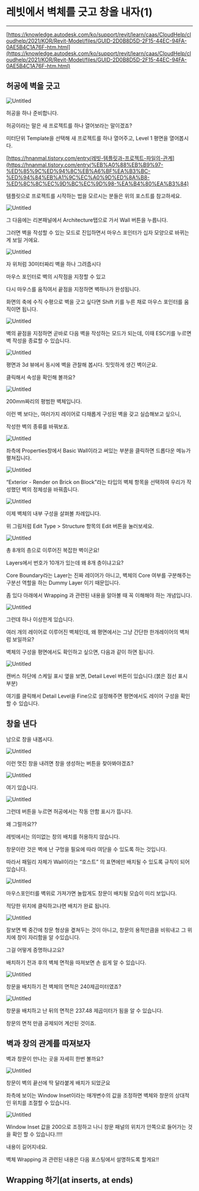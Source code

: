 # 레빗에서 벽체를 긋고 창을 내자(1)

---

[https://knowledge.autodesk.com/ko/support/revit/learn/caas/CloudHelp/cloudhelp/2021/KOR/Revit-Model/files/GUID-2D0B8D5D-2F15-44EC-94FA-0AE5B4C1A76F-htm.html](https://knowledge.autodesk.com/ko/support/revit/learn/caas/CloudHelp/cloudhelp/2021/KOR/Revit-Model/files/GUID-2D0B8D5D-2F15-44EC-94FA-0AE5B4C1A76F-htm.html)

## 허공에 벽을 긋고

![Untitled](%E1%84%85%E1%85%A6%E1%84%87%E1%85%B5%E1%86%BA%E1%84%8B%E1%85%A6%E1%84%89%E1%85%A5%20%20ff439/Untitled.png)

허공을 하나 준비합니다.

허공이라는 말은 새 프로젝트를 하나 열어보라는 말이겠죠?

미터단위 Template을 선택해 새 프로젝트를 하나 열어주고, Level 1 평면을 열어봅시다.

[https://hnanmal.tistory.com/entry/레빗-템플릿과-프로젝트-파일의-관계](https://hnanmal.tistory.com/entry/%EB%A0%88%EB%B9%97-%ED%85%9C%ED%94%8C%EB%A6%BF%EA%B3%BC-%ED%94%84%EB%A1%9C%EC%A0%9D%ED%8A%B8-%ED%8C%8C%EC%9D%BC%EC%9D%98-%EA%B4%80%EA%B3%84)

템플릿으로 프로젝트를 시작하는 법을 모르시는 분들은 위의 포스트를 참고하세요.

![Untitled](%E1%84%85%E1%85%A6%E1%84%87%E1%85%B5%E1%86%BA%E1%84%8B%E1%85%A6%E1%84%89%E1%85%A5%20%20ff439/Untitled%201.png)

그 다음에는 리본패널에서 Architecture탭으로 가서 Wall 버튼을 누릅니다.

그러면 벽을 작성할 수 있는 모드로 진입하면서 마우스 포인터가 십자 모양으로 바뀌는 게 보일 거에요.

![Untitled](%E1%84%85%E1%85%A6%E1%84%87%E1%85%B5%E1%86%BA%E1%84%8B%E1%85%A6%E1%84%89%E1%85%A5%20%20ff439/Untitled%202.png)

자 위처럼 30미터짜리 벽을 하나 그려줍시다

마우스 포인터로 벽의 시작점을 지정할 수 있고

다시 마우스를 움직여서 끝점을 지정하면 벽하나가 완성됩니다.

화면의 축에 수직 수평으로 벽을 긋고 싶다면 Shift 키를 누른 채로 마우스 포인터를 움직이면 됩니다.

![Untitled](%E1%84%85%E1%85%A6%E1%84%87%E1%85%B5%E1%86%BA%E1%84%8B%E1%85%A6%E1%84%89%E1%85%A5%20%20ff439/Untitled%203.png)

벽의 끝점을 지정하면 곧바로 다음 벽을 작성하는 모드가 되는데, 이때 ESC키를 누르면 벽 작성을 종료할 수 있습니다.

![Untitled](%E1%84%85%E1%85%A6%E1%84%87%E1%85%B5%E1%86%BA%E1%84%8B%E1%85%A6%E1%84%89%E1%85%A5%20%20ff439/Untitled%204.png)

평면과 3d 뷰에서 동시에 벽을 관찰해 봅시다. 밋밋하게 생긴 벽이군요.

클릭해서 속성을 확인해 볼까요?

![Untitled](%E1%84%85%E1%85%A6%E1%84%87%E1%85%B5%E1%86%BA%E1%84%8B%E1%85%A6%E1%84%89%E1%85%A5%20%20ff439/Untitled%205.png)

200mm짜리의 평범한 벽체입니다.

이런 벽 보다는, 여러가지 레이어로 다채롭게 구성된 벽을 갖고 실습해보고 싶으니,

작성한 벽의 종류를 바꿔보죠.

![Untitled](%E1%84%85%E1%85%A6%E1%84%87%E1%85%B5%E1%86%BA%E1%84%8B%E1%85%A6%E1%84%89%E1%85%A5%20%20ff439/Untitled%206.png)

좌측에 Properties창에서 Basic Wall이라고 써있는 부분을 클릭하면 드롭다운 메뉴가 펼쳐집니다. 

![Untitled](%E1%84%85%E1%85%A6%E1%84%87%E1%85%B5%E1%86%BA%E1%84%8B%E1%85%A6%E1%84%89%E1%85%A5%20%20ff439/Untitled%207.png)

“Exterior - Render on Brick on Block”라는 타입의 벽체 항목을 선택하여 우리가 작성했던 벽의 정체성을 바꿔줍니다.

![Untitled](%E1%84%85%E1%85%A6%E1%84%87%E1%85%B5%E1%86%BA%E1%84%8B%E1%85%A6%E1%84%89%E1%85%A5%20%20ff439/Untitled%208.png)

이제 벽체의 내부 구성을 살펴볼 차례입니다.

위 그림처럼 Edit Type > Structure 항목의 Edit 버튼을 눌러보세요.

![Untitled](%E1%84%85%E1%85%A6%E1%84%87%E1%85%B5%E1%86%BA%E1%84%8B%E1%85%A6%E1%84%89%E1%85%A5%20%20ff439/Untitled%209.png)

총 8개의 층으로 이루어진 복잡한 벽이군요!

Layers에서 번호가 10개가 있는데 왜 8개 층이냐고요?

Core Boundary라는 Layer는 진짜 레이어가 아니고, 벽체의 Core 여부를 구분해주는 구분선 역할을 하는 Dummy Layer 이기 때문입니다.

좀 있다 아래에서 Wrapping 과 관련된 내용을 알아볼 때 꼭 이해해야 하는 개념입니다.

![Untitled](%E1%84%85%E1%85%A6%E1%84%87%E1%85%B5%E1%86%BA%E1%84%8B%E1%85%A6%E1%84%89%E1%85%A5%20%20ff439/Untitled%2010.png)

그런데 하나 이상한게 있습니다.

여러 개의 레이어로 이루어진 벽체인데, 왜 평면에서는 그냥 간단한 한개레이어의 벽처럼 보일까요?

벽체의 구성을 평면에서도 확인하고 싶으면, 다음과 같이 하면 됩니다.

![Untitled](%E1%84%85%E1%85%A6%E1%84%87%E1%85%B5%E1%86%BA%E1%84%8B%E1%85%A6%E1%84%89%E1%85%A5%20%20ff439/Untitled%2011.png)

캔버스 하단에 스케일 표시 옆을 보면, Detail Level 버튼이 있습니다.(붉은 점선 표시 부분)

여기를 클릭해서 Detail Level을 Fine으로 설정해주면 평면에서도 레이어 구성을 확인할 수 있습니다.

## 창을 낸다

남으로 창을 내봅시다.

![Untitled](%E1%84%85%E1%85%A6%E1%84%87%E1%85%B5%E1%86%BA%E1%84%8B%E1%85%A6%E1%84%89%E1%85%A5%20%20ff439/Untitled%2012.png)

이런 멋진 창을 내려면 창을 생성하는 버튼을 찾아봐야겠죠?

![Untitled](%E1%84%85%E1%85%A6%E1%84%87%E1%85%B5%E1%86%BA%E1%84%8B%E1%85%A6%E1%84%89%E1%85%A5%20%20ff439/Untitled%2013.png)

여기 있습니다.

![Untitled](%E1%84%85%E1%85%A6%E1%84%87%E1%85%B5%E1%86%BA%E1%84%8B%E1%85%A6%E1%84%89%E1%85%A5%20%20ff439/Untitled%2014.png)

그런데 버튼을 누르면 허공에서는 작동 안함 표시가 뜹니다.

왜 그럴까요??

레빗에서는 의미없는 창의 배치를 허용하지 않습니다.

창문이란 것은 벽에 난 구멍을 필요에 따라 여닫을 수 있도록 하는 것입니다.

따라서 패밀리 자체가 Wall이라는 “호스트” 의 표면에만 배치될 수 있도록 규칙이 되어있습니다.

![Untitled](%E1%84%85%E1%85%A6%E1%84%87%E1%85%B5%E1%86%BA%E1%84%8B%E1%85%A6%E1%84%89%E1%85%A5%20%20ff439/Untitled%2015.png)

마우스포인터를 벽위로 가져가면 놀랍게도 창문이 배치될 모습이 미리 보입니다.

적당한 위치에 클릭하고나면 배치가 완료 됩니다.

![Untitled](%E1%84%85%E1%85%A6%E1%84%87%E1%85%B5%E1%86%BA%E1%84%8B%E1%85%A6%E1%84%89%E1%85%A5%20%20ff439/Untitled%2016.png)

잘보면 벽 중간에 창문 형상을 곂쳐두는 것이 아니고, 창문의 용적만큼을 비워내고 그 위치에 창이 자리함을 알 수있습니다.

그걸 어떻게 증명하냐고요?

배치하기 전과 후의 벽체 면적을 따져보면 손 쉽게 알 수 있습니다.

![Untitled](%E1%84%85%E1%85%A6%E1%84%87%E1%85%B5%E1%86%BA%E1%84%8B%E1%85%A6%E1%84%89%E1%85%A5%20%20ff439/Untitled%2017.png)

창문을 배치하기 전 벽체의 면적은 240제곱미터였죠?

![Untitled](%E1%84%85%E1%85%A6%E1%84%87%E1%85%B5%E1%86%BA%E1%84%8B%E1%85%A6%E1%84%89%E1%85%A5%20%20ff439/Untitled%2018.png)

창문을 배치하고 난 뒤의 면적은 237.48 제곱미터가 됨을 알 수 있습니다.

창문의 면적 만큼 공제되어 계산된 것이죠.

## 벽과 창의 관계를 따져보자

벽과 창문이 만나는 곳을 자세히 한번 볼까요?

![Untitled](%E1%84%85%E1%85%A6%E1%84%87%E1%85%B5%E1%86%BA%E1%84%8B%E1%85%A6%E1%84%89%E1%85%A5%20%20ff439/Untitled%2019.png)

창문이 벽의 끝선에 딱 달라붙게 배치가 되었군요

좌측에 보이는 Window Inset이라는 매개변수의 값을 조정하면 벽체와 창문의 상대적인 위치를 조절할 수 있습니다.

![Untitled](%E1%84%85%E1%85%A6%E1%84%87%E1%85%B5%E1%86%BA%E1%84%8B%E1%85%A6%E1%84%89%E1%85%A5%20%20ff439/Untitled%2020.png)

Window Inset 값을 200으로 조정하고 나니 창문 패널의 위치가 안쪽으로 들어가는 것을 확인 할 수 있습니다.!!!!

내용이 길어지네요.

벽체 Wrapping 과 관련된 내용은 다음 포스팅에서 설명하도록 할게요!!

## Wrapping 하기(at inserts, at ends)